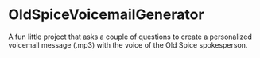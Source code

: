 # OldSpiceVoicemailGenerator
A fun little project that asks a couple of questions to create a personalized voicemail message (.mp3) with the voice of the Old Spice spokesperson.
